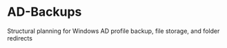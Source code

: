 # AD-Backups
Structural planning for Windows AD profile backup, file storage, and folder redirects   
